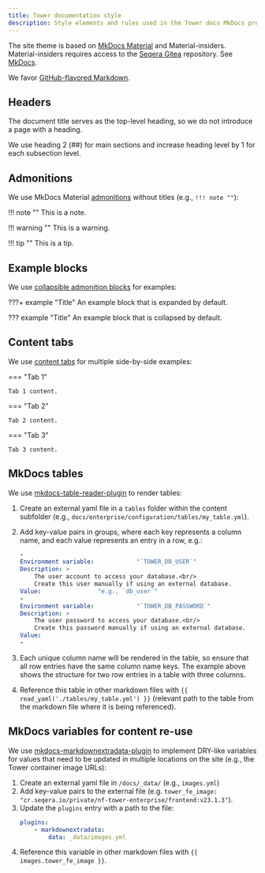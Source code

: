 ```yaml
---
title: Tower documentation style
description: Style elements and rules used in the Tower docs MkDocs project
---
```


The site theme is based on [MkDocs Material](https://squidfunk.github.io/mkdocs-material/) and Material-insiders. Material-insiders requires access to the [Seqera Gitea](https://git.seqera.io/) repository. See [MkDocs](./mkdocs.md). 

We favor [GitHub-flavored Markdown](https://github.github.com/gfm/). 

## Headers

The document title serves as the top-level heading, so we do not introduce a page with a heading.

We use heading 2 (##) for main sections and increase heading level by 1 for each subsection level. 

## Admonitions

We use MkDocs Material [admonitions](https://squidfunk.github.io/mkdocs-material/reference/admonitions/#removing-the-title) without titles (e.g., `!!! note ""`):

!!! note ""
    This is a note. 

!!! warning ""
    This is a warning. 

!!! tip ""
    This is a tip. 

## Example blocks

We use [collapsible admonition blocks](https://squidfunk.github.io/mkdocs-material/reference/admonitions/#collapsible-blocks) for examples:

???+ example "Title" 
    An example block that is expanded by default.


??? example "Title" 
    An example block that is collapsed by default. 

## Content tabs

We use [content tabs](https://squidfunk.github.io/mkdocs-material/reference/content-tabs/) for multiple side-by-side examples:

=== "Tab 1"

    Tab 1 content. 

=== "Tab 2"

    Tab 2 content. 

=== "Tab 3"

    Tab 3 content. 

## MkDocs tables

We use [mkdocs-table-reader-plugin](https://timvink.github.io/mkdocs-table-reader-plugin/) to render tables:

1. Create an external yaml file in a `tables` folder within the content subfolder (e.g., `docs/enterprise/configuration/tables/my_table.yml`).
2. Add key-value pairs in groups, where each key represents a column name, and each value represents an entry in a row, e.g.:

    ```yaml
    -
    Environment variable:            "`TOWER_DB_USER`"
    Description: >
        The user account to access your database.<br/>
        Create this user manually if using an external database.
    Value:                "e.g., `db_user`"
    -
    Environment variable:            "`TOWER_DB_PASSWORD`"
    Description: >
        The user password to access your database.<br/>
        Create this password manually if using an external database.
    Value:
    -
    ```
    
3. Each unique column name will be rendered in the table, so ensure that all row entries have the same column name keys. The example above shows the structure for two row entries in a table with three columns.
4. Reference this table in other markdown files with `{{ read_yaml('./tables/my_table.yml') }}` (relevant path to the table from the markdown file where it is being referenced).

## MkDocs variables for content re-use

We use [mkdocs-markdownextradata-plugin](https://github.com/rosscdh/mkdocs-markdownextradata-plugin) to implement DRY-like variables for values that need to be updated in multiple locations on the site (e.g., the Tower container image URLs):

1. Create an external yaml file in `/docs/_data/` (e.g., `images.yml`)
2. Add key-value pairs to the external file (e.g. `tower_fe_image: "cr.seqera.io/private/nf-tower-enterprise/frontend:v23.1.3"`).
3. Update the `plugins` entry with a path to the file:
    ```yaml
    plugins:
        - markdownextradata:
            data: _data/images.yml
    ```
4. Reference this variable in other markdown files with `{{ images.tower_fe_image }}`.
